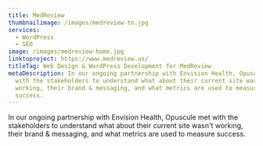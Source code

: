 ```yaml
---
title: MedReview
thumbnailimage: /images/medreview-tn.jpg
services:
  - WordPress
  - SEO
image: /images/medreview-home.jpg
linktoproject: https://www.medreview.us/
titleTag: Web Design & WordPress Development for MedReview
metaDescription: In our ongoing partnership with Envision Health, Opuscule met
  with the stakeholders to understand what about their current site wasn't
  working, their brand & messaging, and what metrics are used to measure
  success.
---
```

In our ongoing partnership with Envision Health, Opuscule met with the stakeholders to understand what about their current site wasn't working, their brand & messaging, and what metrics are used to measure success.